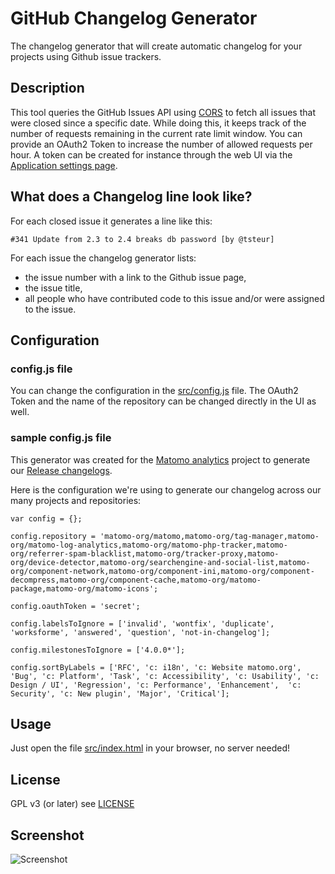 # GitHub Changelog Generator

The changelog generator that will create automatic changelog for your projects using Github issue trackers.

## Description
This tool queries the GitHub Issues API using [CORS](http://en.wikipedia.org/wiki/Cross-origin_resource_sharing) to fetch all issues that were closed since a specific date.
While doing this, it keeps track of the number of requests remaining in the current rate limit window. 
You can provide an OAuth2 Token to increase the number of allowed requests per hour. 
A token can be created for instance through the web UI via the [Application settings page](https://github.com/settings/applications).


## What does a Changelog line look like?
For each closed issue it generates a line like this:

```
#341 Update from 2.3 to 2.4 breaks db password [by @tsteur]
```

For each issue the changelog generator lists:
* the issue number with a link to the Github issue page, 
* the issue title,
* all people who have contributed code to this issue and/or were assigned to the issue.

## Configuration

### config.js file
You can change the configuration in the [src/config.js](src/config.js) file.
The OAuth2 Token and the name of the repository can be changed directly in the UI as well.


### sample config.js file

This generator was created for the [Matomo analytics](http://matomo.org/) project to generate our [Release changelogs](http://matomo.org/changelog/).

Here is the configuration we're using to generate our changelog across our many projects and repositories:
    
    var config = {};
     
    config.repository = 'matomo-org/matomo,matomo-org/tag-manager,matomo-org/matomo-log-analytics,matomo-org/matomo-php-tracker,matomo-org/referrer-spam-blacklist,matomo-org/tracker-proxy,matomo-org/device-detector,matomo-org/searchengine-and-social-list,matomo-org/component-network,matomo-org/component-ini,matomo-org/component-decompress,matomo-org/component-cache,matomo-org/matomo-package,matomo-org/matomo-icons';
    
    config.oauthToken = 'secret';
    
    config.labelsToIgnore = ['invalid', 'wontfix', 'duplicate', 'worksforme', 'answered', 'question', 'not-in-changelog'];
    
    config.milestonesToIgnore = ['4.0.0*'];
    
    config.sortByLabels = ['RFC', 'c: i18n', 'c: Website matomo.org', 'Bug', 'c: Platform', 'Task', 'c: Accessibility', 'c: Usability', 'c: Design / UI', 'Regression', 'c: Performance', 'Enhancement',  'c: Security', 'c: New plugin', 'Major', 'Critical'];


## Usage

Just open the file [src/index.html](src/index.html) in your browser, no server needed!

## License

GPL v3 (or later) see [LICENSE](LICENSE)

## Screenshot

![Screenshot](https://raw.github.com/matomo-org/github-changelog-generator/master/screenshot.png)
